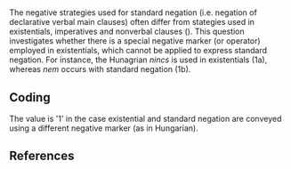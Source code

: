 # [](ParameterTable?__template__=property.md&property=Name#cldf:UT049)

The negative strategies used for standard negation (i.e. negation of declarative verbal main clauses) often differ 
from stategies used in existentials, imperatives and nonverbal clauses ([](Source?ref&with_internal_ref_link#cldf:miestamo_negation_2007)). 
This question investigates whether there is a special negative marker (or operator) employed in existentials, which cannot be applied to express standard negation. For instance, the Hunagrian *nincs* is used in existentials (1a), whereas *nem* occurs with standard negation (1b).

[](ExampleTable?example_id=1a&with_internal_ref_link#cldf:UT049-1a)

[](ExampleTable?example_id=1b&with_internal_ref_link#cldf:UT049-1b)

## Coding

The value is '1' in the case existential and standard negation are conveyed using a different negative marker (as in Hungarian).

## References

[](Source?cited_only#cldf:__all__)
